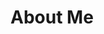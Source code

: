 # **About Me**
<!--
**aleks247/Aleks247** is a ✨ _special_ ✨ repository because its `README.md` (this file) appears on your GitHub profile.

Here are some ideas to get you started:

- 🔭 I’m currently working on ...
- 🌱 I’m currently learning HTML&CSS, Python, Lua, Java, JavaScript
- 👯 I’m looking to collaborate on ...
- 🤔 I’m looking for help with ...
- 💬 Ask me about ...
- 📫 You can contact me on Discord: Aleks247#1798
- 😄 Pronouns: ...
- ⚡ Fun fact: ...
-->
